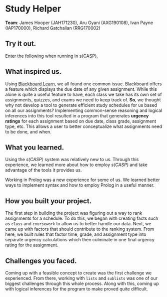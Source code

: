 
# Study Helper

**Team**: James Hooper (JAH171230),  Aru Gyani (AXG190108), Ivan Payne (IAP170000), Richard Gatchalian (RRG170002)

## Try it out.
Enter the following when running in s(CASP), 

## What inspired us.
Using [Blackboard Learn](https://www.blackboard.com/teaching-learning/learning-management/blackboard-learn), we all found one common issue. Blackboard offers a feature which displays the due date of any given assignment. While this alone is quite a useful feature to have, each class we take has its own set of assignments, quizzes, and exams we need to keep track of. **So**, we thought why not develop a tool to generate efficient study schedules for us based on all our assignments? Implementing common-sense reasoning and logical inferences into this tool resulted in a program that generates **urgency ratings** for each assignment based on due date, class grade, assignment type, etc. This allows a user to better conceptualize what assignments need to be done, and when.

## What you learned.
Using the *s(CASP)* system was relatively new to us. Through this experience, we learned more about how to employ *s(CASP)* and take advantage of the tools it provides us. 

Working in Prolog was a new experience for some of us. We learned better ways to implement syntax and how to employ Prolog in a useful manner.

## How you built your project.
The first step in building the project was figuring out a way to rank assignments for a schedule. To do this, we began with creating facts such as `class` and `coursework` to allow us to better handle our data. Next, we came up with factors that should contribute to the ranking system. From here, we built rules that factor time, grade, and assignment type into separate urgency calculations which then culminate in one final urgency rating for the assignment. 

## Challenges you faced.
Coming up with a feasible concept to create was the first challenge we experienced. From there, working with `lists` and `sublists` was one of our biggest challenges through this whole process. Along with this, coming up with logical inferences for the program to make proved quite difficult.





